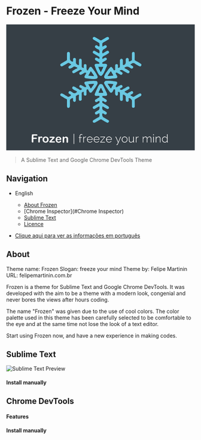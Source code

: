# Frozen - Freeze Your Mind

![Frozen](https://github.com/FelipeMartinin/frozen/blob/master/Frozen-Logo.png)

> A Sublime Text and Google Chrome DevTools Theme

## Navigation

* English
  * [About Frozen](#about)
  * [Chrome Inspector](#Chrome Inspector)
  * [Sublime Text](#sublime-text)
  * [Licence](#license)

* [Clique aqui para ver as informações em português](http://felipemartinin.com.br/portfolio/frozen/)

## About

Theme name: Frozen
Slogan: freeze your mind
Theme by: Felipe Martinin
URL: felipemartinin.com.br

Frozen is a theme for Sublime Text and Google Chrome DevTools. It was developed with the aim to be a theme with a modern look, congenial and never bores the views after hours coding.

The name "Frozen" was given due to the use of cool colors. The color palette used in this theme has been carefully selected to be comfortable to the eye and at the same time not lose the look of a text editor.

Start using Frozen now, and have a new experience in making codes.



## Sublime Text

![Sublime Text Preview](felipe.martiningithub.io/frozen/Frozen/Frozen-for-Chrome/Screen/Sublime-Screen.png)

#### Install manually

## Chrome DevTools



#### Features

#### Install manually